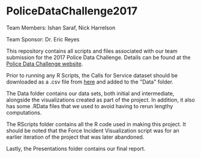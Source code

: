 # PoliceDataChallenge2017
Team Members: Ishan Saraf, Nick Harrelson

Team Sponsor: Dr. Eric Reyes

This repository contains all scripts and files associated with our team submission for the 2017 Police Data Challenge. Details can be found at the [Police Data Challenge website](http://thisisstatistics.org/policedatachallenge/).

Prior to running any R Scripts, the Calls for Service dataset should be downloaded as a .csv file from [here](https://data.cincinnati-oh.gov/Safer-Streets/PDI-Police-Calls-For-Service-CAD-/gexm-h6bt) and added to the "Data" folder.

The Data folder contains our data sets, both initial and intermediate, alongside the visualizations created as part of the project. In addition, it also has some .RData files that we used to avoid having to rerun lengthy computations.

The RScripts folder contains all the R code used in making this project. It should be noted that the Force Incident Visualization script was for an earlier iteration of the project that was later abandoned.

Lastly, the Presentations folder contains our final report.
